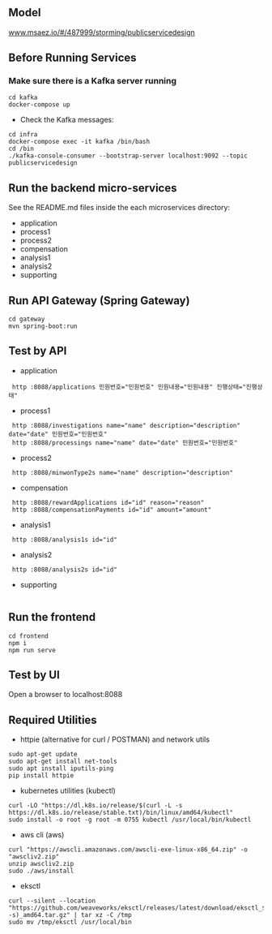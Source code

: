 # 

## Model
www.msaez.io/#/487999/storming/publicservicedesign

## Before Running Services
### Make sure there is a Kafka server running
```
cd kafka
docker-compose up
```
- Check the Kafka messages:
```
cd infra
docker-compose exec -it kafka /bin/bash
cd /bin
./kafka-console-consumer --bootstrap-server localhost:9092 --topic publicservicedesign
```

## Run the backend micro-services
See the README.md files inside the each microservices directory:

- application
- process1
- process2
- compensation
- analysis1
- analysis2
- supporting


## Run API Gateway (Spring Gateway)
```
cd gateway
mvn spring-boot:run
```

## Test by API
- application
```
 http :8088/applications 민원번호="민원번호" 민원내용="민원내용" 진행상태="진행상태" 
```
- process1
```
 http :8088/investigations name="name" description="description" date="date" 민원번호="민원번호" 
 http :8088/processings name="name" date="date" 민원번호="민원번호" 
```
- process2
```
 http :8088/minwonType2s name="name" description="description" 
```
- compensation
```
 http :8088/rewardApplications id="id" reason="reason" 
 http :8088/compensationPayments id="id" amount="amount" 
```
- analysis1
```
 http :8088/analysis1s id="id" 
```
- analysis2
```
 http :8088/analysis2s id="id" 
```
- supporting
```
```


## Run the frontend
```
cd frontend
npm i
npm run serve
```

## Test by UI
Open a browser to localhost:8088

## Required Utilities

- httpie (alternative for curl / POSTMAN) and network utils
```
sudo apt-get update
sudo apt-get install net-tools
sudo apt install iputils-ping
pip install httpie
```

- kubernetes utilities (kubectl)
```
curl -LO "https://dl.k8s.io/release/$(curl -L -s https://dl.k8s.io/release/stable.txt)/bin/linux/amd64/kubectl"
sudo install -o root -g root -m 0755 kubectl /usr/local/bin/kubectl
```

- aws cli (aws)
```
curl "https://awscli.amazonaws.com/awscli-exe-linux-x86_64.zip" -o "awscliv2.zip"
unzip awscliv2.zip
sudo ./aws/install
```

- eksctl 
```
curl --silent --location "https://github.com/weaveworks/eksctl/releases/latest/download/eksctl_$(uname -s)_amd64.tar.gz" | tar xz -C /tmp
sudo mv /tmp/eksctl /usr/local/bin
```

